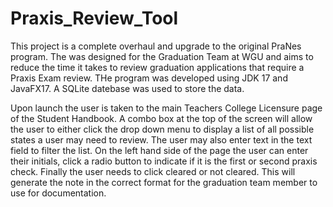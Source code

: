 # Praxis_Review_Tool

This project is a complete overhaul and upgrade to the original PraNes program.  The was designed for the Graduation Team at WGU and aims to reduce
the time it takes to review graduation applications that require a Praxis Exam review. THe program was developed using JDK 17 and JavaFX17.  A SQLite datebase
was used to store the data. 

Upon launch the user is taken to the main Teachers College Licensure page of the Student Handbook.  A combo box at the top of the screen will allow the user to 
either click the drop down menu to display a list of all possible states a user may need to review.  The user may also enter text in the text field to filter 
the list.  On the left hand side of the page the user can enter their initials, click a radio button to indicate if it is the first or second praxis check.
Finally the user needs to click cleared or not cleared.  This will generate the note in the correct format for the graduation team member to use for documentation.  

